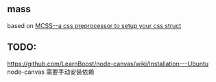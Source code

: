 ## mass 
based on [MCSS--a css preprocessor to setup your css struct](https://github.com/leeluolee/mcss)


## TODO:

https://github.com/LearnBoost/node-canvas/wiki/Installation---Ubuntu
node-canvas 需要手动安装依赖